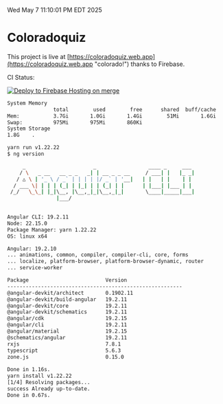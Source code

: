 Wed May  7 11:10:01 PM EDT 2025

# Coloradoquiz


This project is live at [https://coloradoquiz.web.app](https://coloradoquiz.web.app "colorado!") thanks to Firebase.

CI Status: 

[![Deploy to Firebase Hosting on merge](https://github.com/teamkushal/coloradoquiz/actions/workflows/firebase-hosting-merge.yml/badge.svg)](https://github.com/teamkushal/coloradoquiz/actions/workflows/firebase-hosting-merge.yml)

```bash
System Memory
               total        used        free      shared  buff/cache   available
Mem:           3.7Gi       1.0Gi       1.4Gi        51Mi       1.6Gi       2.7Gi
Swap:          975Mi       975Mi       860Ki
System Storage
1.8G	.
```
```bash
yarn run v1.22.22
$ ng version

     _                      _                 ____ _     ___
    / \   _ __   __ _ _   _| | __ _ _ __     / ___| |   |_ _|
   / △ \ | '_ \ / _` | | | | |/ _` | '__|   | |   | |    | |
  / ___ \| | | | (_| | |_| | | (_| | |      | |___| |___ | |
 /_/   \_\_| |_|\__, |\__,_|_|\__,_|_|       \____|_____|___|
                |___/
    

Angular CLI: 19.2.11
Node: 22.15.0
Package Manager: yarn 1.22.22
OS: linux x64

Angular: 19.2.10
... animations, common, compiler, compiler-cli, core, forms
... localize, platform-browser, platform-browser-dynamic, router
... service-worker

Package                         Version
---------------------------------------------------------
@angular-devkit/architect       0.1902.11
@angular-devkit/build-angular   19.2.11
@angular-devkit/core            19.2.11
@angular-devkit/schematics      19.2.11
@angular/cdk                    19.2.15
@angular/cli                    19.2.11
@angular/material               19.2.15
@schematics/angular             19.2.11
rxjs                            7.8.1
typescript                      5.6.3
zone.js                         0.15.0
    
Done in 1.16s.
yarn install v1.22.22
[1/4] Resolving packages...
success Already up-to-date.
Done in 0.67s.
```
